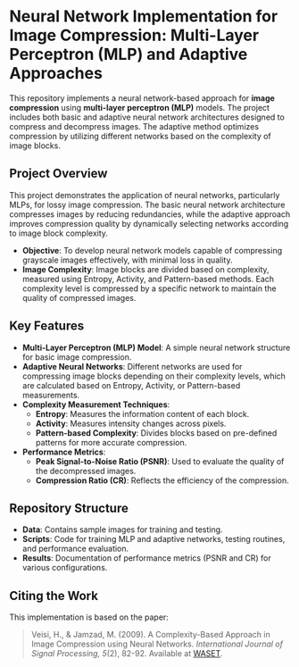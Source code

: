 # Neural Network Implementation for Image Compression: Multi-Layer Perceptron (MLP) and Adaptive Approaches

This repository implements a neural network-based approach for **image compression** using **multi-layer perceptron (MLP)** models. The project includes both basic and adaptive neural network architectures designed to compress and decompress images. The adaptive method optimizes compression by utilizing different networks based on the complexity of image blocks.

## Project Overview

This project demonstrates the application of neural networks, particularly MLPs, for lossy image compression. The basic neural network architecture compresses images by reducing redundancies, while the adaptive approach improves compression quality by dynamically selecting networks according to image block complexity.

- **Objective**: To develop neural network models capable of compressing grayscale images effectively, with minimal loss in quality.
- **Image Complexity**: Image blocks are divided based on complexity, measured using Entropy, Activity, and Pattern-based methods. Each complexity level is compressed by a specific network to maintain the quality of compressed images.

## Key Features

- **Multi-Layer Perceptron (MLP) Model**: A simple neural network structure for basic image compression.
- **Adaptive Neural Networks**: Different networks are used for compressing image blocks depending on their complexity levels, which are calculated based on Entropy, Activity, or Pattern-based measurements.
- **Complexity Measurement Techniques**:
  - **Entropy**: Measures the information content of each block.
  - **Activity**: Measures intensity changes across pixels.
  - **Pattern-based Complexity**: Divides blocks based on pre-defined patterns for more accurate compression.
- **Performance Metrics**:
  - **Peak Signal-to-Noise Ratio (PSNR)**: Used to evaluate the quality of the decompressed images.
  - **Compression Ratio (CR)**: Reflects the efficiency of the compression.

## Repository Structure

- **Data**: Contains sample images for training and testing.
- **Scripts**: Code for training MLP and adaptive networks, testing routines, and performance evaluation.
- **Results**: Documentation of performance metrics (PSNR and CR) for various configurations.

## Citing the Work

This implementation is based on the paper:

> Veisi, H., & Jamzad, M. (2009). A Complexity-Based Approach in Image Compression using Neural Networks. *International Journal of Signal Processing, 5*(2), 82-92. Available at [WASET](https://www.waset.org).

